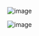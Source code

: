 ![image](https://github.com/sheunq/power-BI/assets/45465445/ddba9428-1828-42fb-b861-85698d797fa4)

![image](https://github.com/sheunq/power-BI/assets/45465445/d7b7687e-9cde-4c40-ae9a-9bcafd7f4c55)



